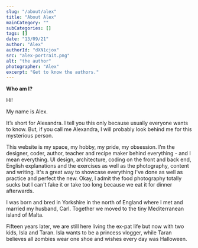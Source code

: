```yaml
---
slug: "/about/alex"
title: "About Alex"
mainCategory: ""
subCategories: []
tags: []
date: "13/09/21"
author: "Alex"
authorId: "dXN1cjox"
src: "alex-portrait.png" 
alt: "the author"
photographer: "Alex"
excerpt: "Get to know the authors."
---
```


**Who am I?**

Hi!


My name is Alex.


It’s short for Alexandra. I tell you this only because usually everyone wants to know. But, if you call me Alexandra, I will probably look behind me for this mysterious person.  


This website is my space, my hobby, my pride, my obsession. I’m the designer, coder, author, teacher and recipe maker behind everything - and I mean everything. UI design, architecture, coding on the front and back end, English explanations and the exercises as well as the photography, content and writing. It's a great way to showcase everything I've done as well as practice and perfect the new. Okay, I admit the food photography totally sucks but I can't fake it or take too long because we eat it for dinner afterwards. 


I was born and bred in Yorkshire in the north of England where I met and married my husband, Carl. Together we moved to the tiny Mediterranean island of Malta.


Fifteen years later, we are still here living the ex-pat life but now with two kids, Isla and Taran. Isla wants to be a princess vlogger, while Taran believes all zombies wear one shoe and wishes every day was Halloween.


